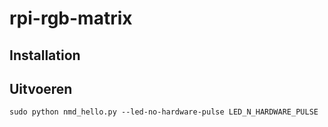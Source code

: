 rpi-rgb-matrix
==============

Installation
------------

Uitvoeren
---------

```
sudo python nmd_hello.py --led-no-hardware-pulse LED_N_HARDWARE_PULSE
```